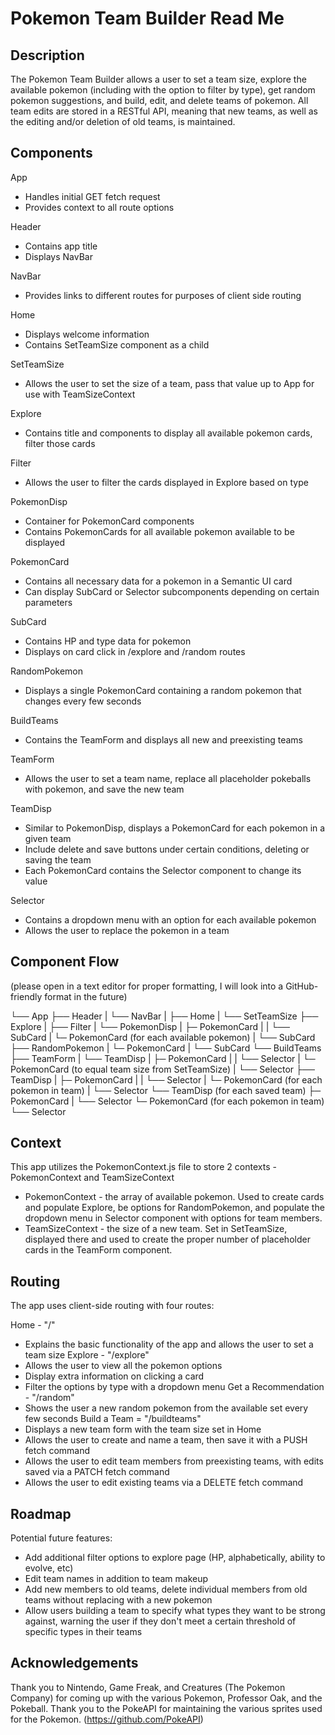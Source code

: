 # Pokemon Team Builder Read Me


## Description

The Pokemon Team Builder allows a user to set a team size, explore the available pokemon (including with the option to filter by type), get random pokemon suggestions, and build, edit, and delete teams of pokemon. All team edits are stored in a RESTful API, meaning that new teams, as well as the editing and/or deletion of old teams, is maintained.


## Components

App
 - Handles initial GET fetch request
 - Provides context to all route options

Header
 - Contains app title
 - Displays NavBar

NavBar
 - Provides links to different routes for purposes of client side routing

Home
 - Displays welcome information
 - Contains SetTeamSize component as a child

SetTeamSize
 - Allows the user to set the size of a team, pass that value up to App for use with TeamSizeContext

Explore
 - Contains title and components to display all available pokemon cards, filter those cards

Filter
 - Allows the user to filter the cards displayed in Explore based on type

PokemonDisp
 - Container for PokemonCard components
 - Contains PokemonCards for all available pokemon available to be displayed

PokemonCard
 - Contains all necessary data for a pokemon in a Semantic UI card
 - Can display SubCard or Selector subcomponents depending on certain parameters

SubCard
 - Contains HP and type data for pokemon
 - Displays on card click in /explore and /random routes

RandomPokemon
 - Displays a single PokemonCard containing a random pokemon that changes every few seconds

BuildTeams
 - Contains the TeamForm and displays all new and preexisting teams

TeamForm
 - Allows the user to set a team name, replace all placeholder pokeballs with pokemon, and save the new team

TeamDisp
 - Similar to PokemonDisp, displays a PokemonCard for each pokemon in a given team
 - Include delete and save buttons under certain conditions, deleting or saving the team
 - Each PokemonCard contains the Selector component to change its value

Selector
 - Contains a dropdown menu with an option for each available pokemon
 - Allows the user to replace the pokemon in a team


## Component Flow

(please open in a text editor for proper formatting, I will look into a GitHub-friendly format in the future)

└── App
    ├── Header
    |   └── NavBar
    |
    ├── Home
    |   └── SetTeamSize
    ├── Explore
    |   ├── Filter
    |   └── PokemonDisp
    |        ├─ PokemonCard
    |        |  └── SubCard
    |        └─ PokemonCard (for each available pokemon)
    |           └── SubCard
    ├── RandomPokemon
    |   └─ PokemonCard
    |       └── SubCard
    └── BuildTeams
        ├── TeamForm
        |   └── TeamDisp
        |        ├─ PokemonCard
        |        |  └── Selector
        |        └─ PokemonCard (to equal team size from SetTeamSize)
        |           └── Selector
        ├── TeamDisp
        |   ├─ PokemonCard
        |   |  └── Selector
        |   └─ PokemonCard (for each pokemon in team)
        |      └── Selector
        └── TeamDisp (for each saved team)
            ├─ PokemonCard
            |  └── Selector
            └─ PokemonCard (for each pokemon in team)
               └── Selector


## Context

This app utilizes the PokemonContext.js file to store 2 contexts - PokemonContext and TeamSizeContext

 - PokemonContext - the array of available pokemon. Used to create cards and populate Explore, be options for RandomPokemon, and populate the dropdown menu in Selector component with options for team members.
 - TeamSizeContext - the size of a new team. Set in SetTeamSize, displayed there and used to create the proper number of placeholder cards in the TeamForm component.



## Routing

The app uses client-side routing with four routes:

Home - "/"
 - Explains the basic functionality of the app and allows the user to set a team size
Explore - "/explore"
 - Allows the user to view all the pokemon options
 - Display extra information on clicking a card
 - Filter the options by type with a dropdown menu
Get a Recommendation - "/random"
 - Shows the user a new random pokemon from the available set every few seconds
Build a Team = "/buildteams"
 - Displays a new team form with the team size set in Home
 - Allows the user to create and name a team, then save it with a PUSH fetch command
 - Allows the user to edit team members from preexisting teams, with edits saved via a PATCH fetch command
 - Allows the user to edit existing teams via a DELETE fetch command


## Roadmap

Potential future features:
 - Add additional filter options to explore page (HP, alphabetically, ability to evolve, etc)
 - Edit team names in addition to team makeup
 - Add new members to old teams, delete individual members from old teams without replacing with a new pokemon
 - Allow users building a team to specify what types they want to be strong against, warning the user if they don't meet a certain threshold of specific types in their teams


 ## Acknowledgements

 Thank you to Nintendo, Game Freak, and Creatures (The Pokemon Company) for coming up with the various Pokemon, Professor Oak, and the Pokeball. 
 Thank you to the PokeAPI for maintaining the various sprites used for the Pokemon. (https://github.com/PokeAPI)